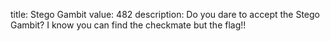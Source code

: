 title: Stego Gambit
value: 482
description: Do you dare to accept the Stego Gambit? I know you can find the checkmate but the flag!!